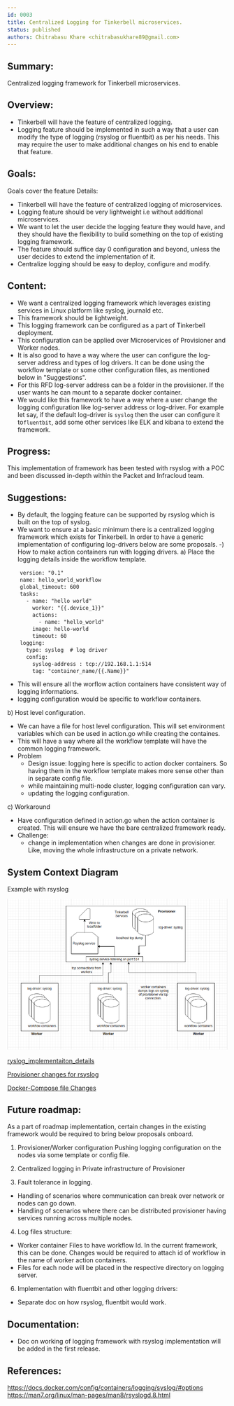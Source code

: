 ```yaml
---
id: 0003
title: Centralized Logging for Tinkerbell microservices.
status: published
authors: Chitrabasu Khare <chitrabasukhare89@gmail.com>
---
```


## Summary:

Centralized logging framework for Tinkerbell microservices.

## Overview:

- Tinkerbell will have the feature of centralized logging.
- Logging feature should be implemented in such a way that a user can modify the type of logging (rsyslog or fluentbit) as per his needs. This may require the user to make additional changes on his end to enable that feature.

## Goals:

Goals cover the feature Details:
- Tinkerbell will have the feature of centralized logging of microservices.
- Logging feature should be very lightweight i.e without additional microservices.
- We want to let the user decide the logging feature they would have, and they should have the flexibility to build something on the top of existing logging framework.
- The feature should suffice day 0 configuration and beyond, unless the user decides to extend the implementation of it.
- Centralize logging should be easy to deploy, configure and modify.

## Content:

- We want a centralized logging framework which leverages existing services in Linux platform like syslog, journald etc.
- This framework should be lightweight.
- This logging framework can be configured as a part of Tinkerbell deployment.
- This configuration can be applied over Microservices of Provisioner and Worker nodes.
- It is also good to have a way where the user can configure the log-server address and types of log drivers. It can be done using the workflow template or some other configuration files, as mentioned below in "Suggestions".
- For this RFD log-server address can be a folder in the provisioner. If the user wants he can mount to a separate docker container.
- We would like this framework to have a way where a user change the logging configuration like log-server address or log-driver. For example let say, if the default log-driver is `syslog` then the user can configure it to`fluentbit`, add some other services like ELK and kibana to extend the framework.

## Progress:

This implementation of framework has been tested with rsyslog with a POC and been discussed in-depth within the Packet and Infracloud team.

## Suggestions:

- By default, the logging feature can be supported by rsyslog which is built on the top of syslog.
- We want to ensure at a basic minimum there is a centralized logging framework which exists for Tinkerbell. In order to have a generic implementation of configuring log-drivers below are some proposals.
-) How to make action containers run with logging drivers.
a) Place the logging details inside the workflow template.
```
	version: "0.1"
	name: hello_world_workflow
	global_timeout: 600
	tasks:
	  - name: "hello world"
	    worker: "{{.device_1}}"
	    actions:
	      - name: "hello_world"
		image: hello-world
		timeout: 60  
	logging:
	  type: syslog  # log driver
	  config:
	    syslog-address : tcp://192.168.1.1:514
	    tag: "container_name/{{.Name}}"
 ```

 - This will ensure all the worflow action containers have consistent way of logging informations.
 - logging configuration would be specific to workflow containers.


b) Host level configuration.
- We can have a file for host level configuration. This will set environment variables which can be used in action.go while creating the containes.
- This will have a way where all the workflow template will have the common logging framework.
- Problem
    - Design issue: logging here is specific to action docker containers. So having them in the workflow template makes more sense other than in separate config file.
    - while maintaining multi-node cluster, logging configuration can vary.
    - updating the logging configuration.


c) Workaround
   - Have configuration defined in action.go when the action container is created. This will ensure we have the bare centralized framework ready.
   - Challenge:  
     - change in implementation when changes are done in provisioner. Like, moving the whole infrastructure on a private network.

## System Context Diagram

Example with rsyslog

![rsyslog](rsyslog.png)

[ryslog_implementaiton_details](rsyslog_implementation_details.md)

[Provisioner changes for rsyslog](rsyslog_provisioner_configuration.md)

[Docker-Compose file Changes](docker-compose.yml)

## Future roadmap:

As a part of roadmap implementation, certain changes in the existing framework would be required to bring below proposals onboard.

1) Provisioner/Worker configuration
   Pushing logging configuration on the nodes via some template or config file.

2) Centralized logging in Private infrastructure of Provisioner

3) Fault tolerance in logging.
- Handling of scenarios where communication can break over network or nodes can go down.
- Handling of scenarios where there can be distributed provisioner having services running across multiple nodes.

4) Log files structure:
- Worker container Files to have workflow Id. In the current framework, this can be done. Changes would be required to attach id of workflow in the name of worker action containers.
- Files for each node will be placed in the respective directory on logging server.

6) Implementation with fluentbit and other logging drivers:  
* Separate doc on how rsyslog, fluentbit would work.


## Documentation:

- Doc on working of logging framework with rsyslog implementation will be added in the first release.


## References:

https://docs.docker.com/config/containers/logging/syslog/#options
https://man7.org/linux/man-pages/man8/rsyslogd.8.html
